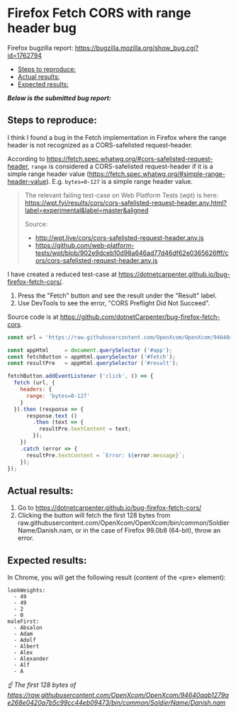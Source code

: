 # Firefox Fetch CORS with range header bug

Firefox bugzilla report: https://bugzilla.mozilla.org/show_bug.cgi?id=1762794

- [Steps to reproduce:](#steps-to-reproduce)
- [Actual results:](#actual-results)
- [Expected results:](#expected-results)

_**Below is the submitted bug report:**_

## Steps to reproduce:

I think I found a bug in the Fetch implementation in Firefox where the range header is not recognized as a CORS-safelisted request-header.

According to https://fetch.spec.whatwg.org/#cors-safelisted-request-header, `range` is considered a CORS-safelisted request-header if it is a simple range header value (https://fetch.spec.whatwg.org/#simple-range-header-value). E.g. `bytes=0-127` is a simple range header value.

> The relevant failing test-case on Web Platform Tests (wpt) is here: https://wpt.fyi/results/cors/cors-safelisted-request-header.any.html?label=experimental&label=master&aligned
>
> Source:
> + http://wpt.live/cors/cors-safelisted-request-header.any.js
> + https://github.com/web-platform-tests/wpt/blob/902e9dceb10d98a646ad77d46df62e0365626fff/cors/cors-safelisted-request-header.any.js

I have created a reduced test-case at https://dotnetcarpenter.github.io/bug-firefox-fetch-cors/.

1. Press the "Fetch" button and see the result under the "Result" label.
2. Use DevTools to see the error, "CORS Preflight Did Not Succeed".

Source code is at https://github.com/dotnetCarpenter/bug-firefox-fetch-cors.

```js
const url = 'https://raw.githubusercontent.com/OpenXcom/OpenXcom/94640aab1279ae268e0420a7b5c99cc44eb09473/bin/common/SoldierName/Danish.nam';

const appHtml     = document.querySelector ('#app');
const fetchButton = appHtml.querySelector ('#fetch');
const resultPre   = appHtml.querySelector ('#result');

fetchButton.addEventListener ('click', () => {
  fetch (url, {
    headers: {
      range: 'bytes=0-127'
    }
  }).then (response => {
      response.text ()
        .then (text => {
          resultPre.textContent = text;
        });
    })
    .catch (error => {
      resultPre.textContent = `Error: ${error.message}`;
    });
});
```


## Actual results:

1. Go to https://dotnetcarpenter.github.io/bug-firefox-fetch-cors/
2. Clicking the button will fetch the first 128 bytes from raw.githubusercontent.com/OpenXcom/OpenXcom/bin/common/SoldierName/Danish.nam, or in the case of Firefox 99.0b8 (64-bit), throw an error.


## Expected results:

In Chrome, you will get the following result (content of the &lt;pre&gt; element):

```
lookWeights:
  - 49
  - 49
  - 2
  - 0
maleFirst:
  - Absalon
  - Adam
  - Adolf
  - Albert
  - Alex
  - Alexander
  - Alf
  - A
```
_☝️ The first 128 bytes of https://raw.githubusercontent.com/OpenXcom/OpenXcom/94640aab1279ae268e0420a7b5c99cc44eb09473/bin/common/SoldierName/Danish.nam_